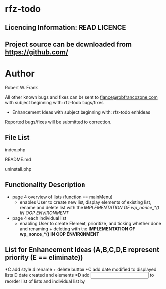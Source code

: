 rfz-todo
==========

Licencing Information: READ LICENCE
----
Project source can be downloaded from https://github.com/
----

Author
==========
Robert W. Frank

All other known bugs and fixes can be sent to flance@robfrancozone.com with subject beginning with: rfz-todo bugs/fixes
*	Enhancement Ideas with subject beginning with: rfz-todo enhIdeas

Reported bugs/fixes will be submitted to correction.

File List
---------

index.php

README.md

uninstall.php


Functionality Description
----------
* page 4 overview of lists (function == mainMenu)
	* enables User to create new list, display elements of existing list, rename and delete list with the <em>IMPLEMENTATION OF wp_nonce_*()
	IN OOP ENVIRONMENT</em>
* page 4 each individual list
	* enabling User to create Element, prioritize, and ticking whether done and renaming + deleting with the **IMPLEMENTATION OF wp_nonce_*()
	IN OOP ENVIRONMENT**

	
List for Enhancement Ideas    (A,B,C,D,E represent priority (E == eliminate))
---------
*C add style 4 rename + delete button
*C add date modified to displayed lists 		D date created and elements
*D add <input > to reorder list of lists and individual list by 
